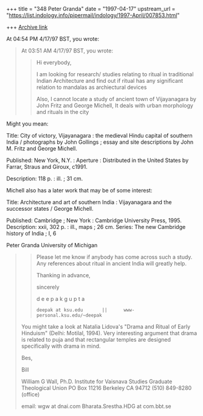+++
title = "348 Peter Granda"
date = "1997-04-17"
upstream_url = "https://list.indology.info/pipermail/indology/1997-April/007853.html"

+++
[Archive link](https://list.indology.info/pipermail/indology/1997-April/007853.html)

At 04:54 PM 4/17/97 BST, you wrote:
>At 03:51 AM 4/17/97 BST, you wrote:
>>
>>Hi everybody, 
>>
>>I am looking for research/ studies relating to ritual in
>>traditional Indian Architecture and find out if ritual has any significant
>>relation to mandalas as archiectural devices
>>
>>Also, I cannot locate a study of ancient town of Vijayanagara by John Fritz
>>and George Michell, It deals with urban morphology and rituals in the city
>>
Might you mean:

 Title:          City of victory, Vijayanagara : the medieval Hindu capital of
                   southern India / photographs by John Gollings ; essay and
                   site descriptions by John M. Fritz and George Michell.

 Published:      New York, N.Y. : Aperture : Distributed in the United States
                   by Farrar, Straus and Giroux, c1991.

 Description:    118 p. : ill. ; 31 cm.

Michell also has a later work that may be of some interest:

 Title:          Architecture and art of southern India : Vijayanagara and the
                   successor states / George Michell.

 Published:      Cambridge ; New York : Cambridge University Press, 1995.
 Description:    xxii, 302 p. : ill., maps ; 26 cm.
 Series:         The new Cambridge history of India ; I, 6

Peter Granda
University of Michigan

>>Please let me know if anybody has come across such a study. Any references
>>about ritual in ancient India will greatly help. 
>>
>>Thanking in  advance,
>>
>>sincerely
>>
>>              
>>d e e p a k     g u p t a
>>~~~~~~~~~~~~~~~~~~~~~~~~~~~~~~~~~~~~~~~~~~~~~~~~~~~~~~~~~
>>deepak at ksu.edu       ||      www-personal.ksu.edu/~deepak
>> 
> You might take a look at Natalia Lidova's "Drama and Ritual of Early
>Hinduism" (Delhi: Motilal, 1994). Very interesting argument that drama is
>related to puja and that rectangular temples are designed specifically with
>drama in mind. 
>
>Bes,
>
>Bill
>
>
>William G Wall, Ph.D.
>Institute for Vaisnava Studies
>Graduate Theological Union
>PO Box 11216
>Berkeley CA 94712
>(510) 849-8280 (office)
>
>email: wgw at dnai.com
>Bharata.Srestha.HDG at com.bbt.se
>
>
>
>
>
>




